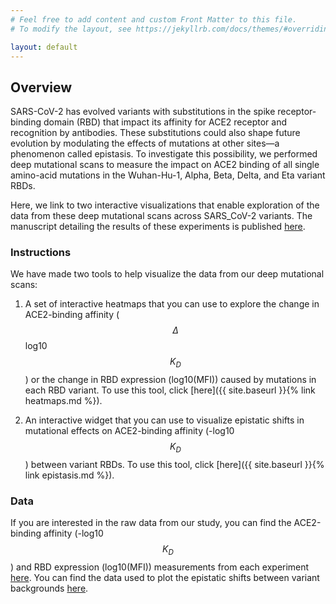 ```yaml
---
# Feel free to add content and custom Front Matter to this file.
# To modify the layout, see https://jekyllrb.com/docs/themes/#overriding-theme-defaults

layout: default
---
```


## Overview 

SARS-CoV-2 has evolved variants with substitutions in the spike receptor-binding domain (RBD) that impact its affinity for ACE2 receptor and recognition by antibodies. These substitutions could also shape future evolution by modulating the effects of mutations at other sites—a phenomenon called epistasis. To investigate this possibility, we performed deep mutational scans to measure the impact on ACE2 binding of all single amino-acid mutations in the Wuhan-Hu-1, Alpha, Beta, Delta, and Eta variant RBDs.

Here, we link to two interactive visualizations that enable exploration of the data from these deep mutational scans across SARS_CoV-2 variants. The manuscript detailing the results of these experiments is published [here](). 

### Instructions 

We have made two tools to help visualize the data from our deep mutational scans:

1. A set of interactive heatmaps that you can use to explore the change in ACE2-binding affinity ($$\Delta$$log10 $$K_D$$) or the change in RBD expression (log10(MFI)) caused by mutations in each RBD variant. To use this tool, click [here]({{ site.baseurl }}{% link heatmaps.md %}).

2. An interactive widget that you can use to visualize epistatic shifts in mutational effects on ACE2-binding affinity (-log10 $$K_D$$) between variant RBDs. To use this tool, click [here]({{ site.baseurl }}{% link epistasis.md %}).  

### Data

If you are interested in the raw data from our study, you can find the ACE2-binding affinity (-log10 $$K_D$$) and RBD expression (log10(MFI)) measurements from each experiment [here](https://github.com/jbloomlab/SARS-CoV-2-RBD_DMS_variants/blob/visualizations/results/final_variant_scores/final_variant_scores.csv). You can find the data used to plot the epistatic shifts between variant backgrounds [here](https://github.com/jbloomlab/SARS-CoV-2-RBD_DMS_variants/blob/visualizations/results/epistatic_shifts/JSD_versus_Wuhan1_by_target.csv). 
